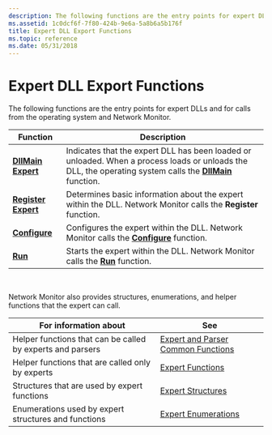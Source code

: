 ```yaml
---
description: The following functions are the entry points for expert DLLs and for calls from the operating system and Network Monitor.
ms.assetid: 1c0dcf6f-7f80-424b-9e6a-5a8b6a5b176f
title: Expert DLL Export Functions
ms.topic: reference
ms.date: 05/31/2018
---
```


# Expert DLL Export Functions

The following functions are the entry points for expert DLLs and for calls from the operating system and Network Monitor.



| Function                                   | Description                                                                                                                                                              |
|--------------------------------------------|--------------------------------------------------------------------------------------------------------------------------------------------------------------------------|
| [**DllMain Expert**](dllmain-expert.md)   | Indicates that the expert DLL has been loaded or unloaded. When a process loads or unloads the DLL, the operating system calls the [**DllMain**](/windows/desktop/Dlls/dllmain) function. |
| [**Register Expert**](register-expert.md) | Determines basic information about the expert within the DLL. Network Monitor calls the **Register** function.                                                           |
| [**Configure**](configure.md)             | Configures the expert within the DLL. Network Monitor calls the [**Configure**](configure.md) function.                                                                 |
| [**Run**](run.md)                         | Starts the expert within the DLL. Network Monitor calls the [**Run**](run.md) function.                                                                                 |



 

Network Monitor also provides structures, enumerations, and helper functions that the expert can call.



| For information about                                      | See                                                                          |
|------------------------------------------------------------|------------------------------------------------------------------------------|
| Helper functions that can be called by experts and parsers | [Expert and Parser Common Functions](expert-and-parser-common-functions.md) |
| Helper functions that are called only by experts           | [Expert Functions](expert-functions.md)                                     |
| Structures that are used by expert functions               | [Expert Structures](expert-structures.md)                                   |
| Enumerations used by expert structures and functions       | [Expert Enumerations](expert-enumerations.md)                               |



 

 

 
